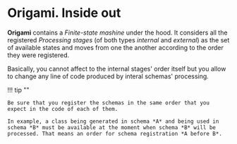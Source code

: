 # Origami. Inside out

**Origami** contains a *Finite-state mashine* under the hood. It considers all the registered *Processing stages* (of both types *internal* and *external*) as the set of available states and moves from one the another according to the order they were registered.

Basically, you cannot affect to the internal stages' order itself but you allow to change any line of code produced by interal schemas' processing.

!!! tip ""

    Be sure that you register the schemas in the same order that you expect in the code of each of them.

    In example, a class being generated in schema *A* and being used in schema *B* must be available at the moment when schema *B* will be processed. That means an order for schema registration *A before B*. 